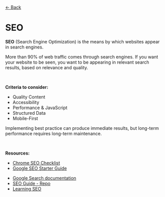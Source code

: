 [&larr; Back](./README.md)

# SEO

**SEO** (Search Engine Optimization) is the means by which websites appear in search engines.

More than 90% of web traffic comes through search engines. If you want your website to be seen, you want to be appearing in relevant search results, based on relevance and quality.

<br>

**Criteria to consider:**

- Quality Content
- Accessibility
- Performance & JavaScript
- Structured Data
- Mobile-First

Implementing best practice can produce immediate results, but long-term performance requires long-term maintenance.

<br>

**Resources:**

- [Chrome SEO Checklist](https://developer.chrome.com/docs/lighthouse/seo/)
- [Google SEO Starter Guide](https://developers.google.com/search/docs/fundamentals/seo-starter-guide#:~:text=SEO%20%2D%20Search%20engine%20optimization%3A%20the,our%20presence%20on%20the%20web.)

<div></div>

- [Google Search documentation](https://developers.google.com/search/docs)
- [SEO Guide - Repo](https://github.com/seo/guide)
- [Learning SEO](https://learningseo.io/)

<div></div>
